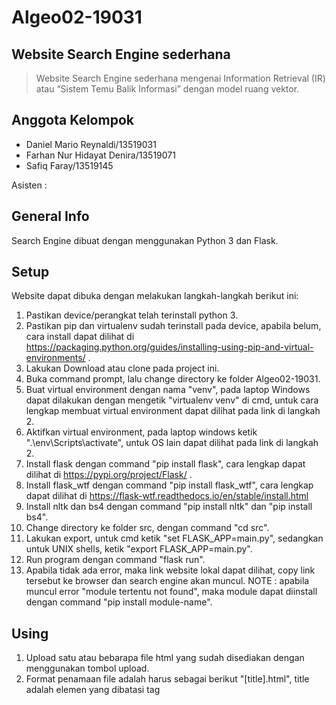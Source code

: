 # Algeo02-19031
## Website Search Engine sederhana
> Website Search Engine sederhana mengenai Information Retrieval (IR) atau “Sistem Temu Balik Informasi” dengan model ruang vektor.

## Anggota Kelompok
* Daniel Mario Reynaldi/13519031
* Farhan Nur Hidayat Denira/13519071
* Safiq Faray/13519145

Asisten :

## General Info
Search Engine dibuat dengan menggunakan Python 3 dan Flask.

## Setup
Website dapat dibuka dengan melakukan langkah-langkah berikut ini:
1. Pastikan device/perangkat telah terinstall python 3.
2. Pastikan pip dan virtualenv sudah terinstall pada device, apabila belum, cara install dapat dilihat di https://packaging.python.org/guides/installing-using-pip-and-virtual-environments/ .
3. Lakukan Download atau clone pada project ini.
4. Buka command prompt, lalu change directory ke folder Algeo02-19031.
5. Buat virtual environment dengan nama "venv", pada laptop Windows dapat dilakukan dengan mengetik "virtualenv venv" di cmd, untuk cara lengkap membuat virtual environment dapat dilihat pada link di langkah 2.
6. Aktifkan virtual environment, pada laptop windows ketik ".\env\Scripts\activate", untuk OS lain dapat dilihat pada link di langkah 2.
7. Install flask dengan command "pip install flask", cara lengkap dapat dilihat di https://pypi.org/project/Flask/ .
8. Install flask_wtf dengan command "pip install flask_wtf", cara lengkap dapat dilihat di https://flask-wtf.readthedocs.io/en/stable/install.html
9. Install nltk dan bs4 dengan command "pip install nltk" dan "pip install bs4".
10. Change directory ke folder src, dengan command "cd src".
11. Lakukan export, untuk cmd ketik "set FLASK_APP=main.py", sedangkan untuk UNIX shells, ketik "export FLASK_APP=main.py".
12. Run program dengan command "flask run".
13. Apabila tidak ada error, maka link website lokal dapat dilihat, copy link tersebut ke browser dan search engine akan muncul. NOTE : apabila muncul error "module tertentu not found", maka module dapat diinstall dengan command "pip install module-name".

## Using
1. Upload satu atau bebarapa file html yang sudah disediakan dengan menggunakan tombol upload.
2. Format penamaan file adalah harus sebagai berikut "[title].html", title adalah elemen yang dibatasi tag <title> di file html, tanpa tanda "[]".
3. Masukkan keyword yang ingin dicari pada Search bar, lalu tekan tombol search.
4. Akan muncul list laman website terurut berdasarkan kerelevanan antara website dan search query, serta Term Table.
5. Pilih laman web yang ingin dibaca.

## Features
* Search engine
* Document uploader
* Term Table
* Halaman Perihal
